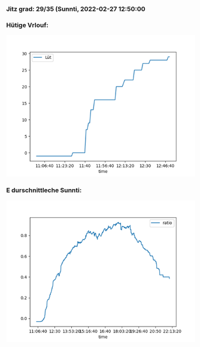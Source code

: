 ### Jitz grad: 29/35 (Sunnti, 2022-02-27 12:50:00

### Hütige Vrlouf:
![Graph](Today.png)

### E durschnittleche Sunnti:
![Graph](Sunnti.png)